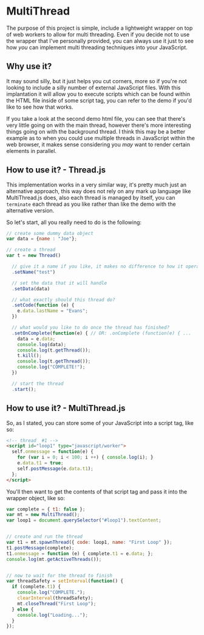 # MultiThread
The purpose of this project is simple, include a lightweight wrapper on top of web workers to allow for multi threading. Even if you decide not to use the wrapper that I've personally provided, you can always use it just to see how _you_ can implement multi threading techniques into your JavaScript. 

## Why use it? 
It may sound silly, but it just helps you cut corners, more so if you're not looking to include a silly number of external JavaScript files. With this implantation it will allow you to execute scripts which can be found within the HTML file inside of some script tag, you can refer to the demo if you'd like to see how that works.

If you take a look at the second demo html file, you can see that there's very little going on with the main thread, however there's more interesting things going on with the background thread. I think this may be a better example as to when you could use multiple threads in JavaScript within the web browser, it makes sense considering you _may_ want to render certain elements in parallel. 

## How to use it? - Thread.js
This implementation works in a very similar way, it's pretty much just an alternative approach, this way does not rely on any mark up language like MultiThread.js does, also each thread is managed by itself, you can ```terminate``` each thread as you like rather than like the demo with the alternative version.

So let's start, all you really need to do is the following: 
```javascript
// create some dummy data object
var data = {name : "Joe"};

// create a thread
var t = new Thread()

  // give it a name if you like, it makes no difference to how it operates
  .setName("test")

  // set the data that it will handle
  .setData(data)

  // what exactly should this thread do?
  .setCode(function (e) {
    e.data.lastName = "Evans";
  })

  // what would you like to do once the thread has finished?
  .setOnComplete(function(e) { // OR: .onComplete (function(e) { ...
    data = e.data;
    console.log(data);
    console.log(t.getThread());
    t.kill();
    console.log(t.getThread());
    console.log("COMPLETE!");
  })

  // start the thread
  .start();
```


## How to use it? - MultiThread.js
So, as I stated, you can store some of your JavaScript into a script tag, like so: 
```html
<!-- thread  #1 -->
<script id="loop1" type="javascript/worker">
  self.onmessage = function(e) {
    for (var i = 0; i < 100; i ++) { console.log(i); }
    e.data.t1 = true;
    self.postMessage(e.data.t1);
  };
</script>
```

You'll then want to get the contents of that script tag and pass it into the wrapper object, like so: 
```javascript
var complete = { t1: false };
var mt = new MultiThread();
var loop1 = document.querySelector("#loop1").textContent;


// create and run the thread 
var t1 = mt.spawnThread({ code: loop1, name: "First Loop" });
t1.postMessage(complete);
t1.onmessage = function (e) { complete.t1 = e.data; };
console.log(mt.getActiveThreads());


// now to wait for the thread to finish
var threadSafety = setInterval(function() {
  if (complete.t1) {
    console.log("COMPLETE.");
    clearInterval(threadSafety);
    mt.closeThread("First Loop");
  } else {
    console.log("Loading...");
  }
});
```
